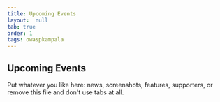 ```yaml
---
title: Upcoming Events
layout:  null
tab: true
order: 1
tags: owaspkampala
---
```


## Upcoming Events

Put whatever you like here: news, screenshots, features, supporters, or remove this file and don't use tabs at all.
